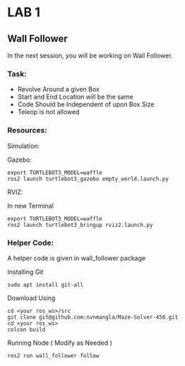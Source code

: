 # LAB 1
## Wall Follower 
In the next session, you will be working on Wall Follower.

### Task: 

- Revolve Around a given Box 
- Start and End Location will be the same
- Code Should be Independent of upon Box Size 
- Teleop is not allowed 



### Resources:
Simulation:

Gazebo:

```
export TURTLEBOT3_MODEL=waffle
ros2 launch turtlebot3_gazebo empty_world.launch.py 

```
RVIZ:

In new Terminal

```
export TURTLEBOT3_MODEL=waffle
ros2 launch turtlebot3_bringup rviz2.launch.py 

```
### Helper Code:

A helper code is given in wall_follower package

Installing Git 

```
sudo apt install git-all
```


Download Using
```
cd <your ros_ws>/src
git clone git@github.com:nvnmangla/Maze-Solver-450.git
cd <your ros_ws>
colcon build 
```
Running Node ( Modify as Needed )

```
ros2 run wall_follower follow 

```
